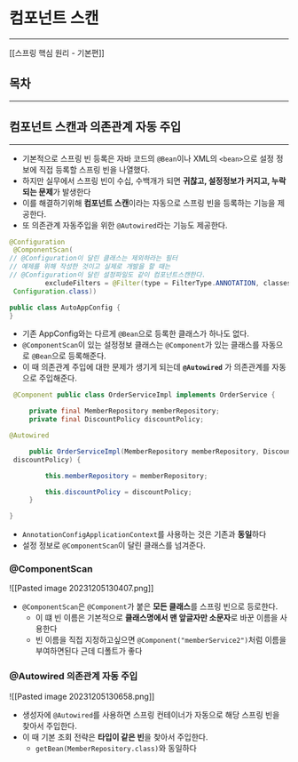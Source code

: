 # 컴포넌트 스캔
---
[[스프링 핵심 원리 - 기본편]]

## 목차
---

## 컴포넌트 스캔과 의존관계 자동 주입
---
- 기본적으로 스프링 빈 등록은 자바 코드의 `@Bean`이나 XML의 `<bean>`으로 설정 정보에 직접 등록할 스프링 빈을 나열했다.
- 하지만 실무에서 스프링 빈이 수십, 수백개가 되면 **귀찮고, 설정정보가 커지고, 누락되는 문제**가 발생한다
- 이를 해결하기위해 **컴포넌트 스캔**이라는 자동으로 스프링 빈을 등록하는 기능을 제공한다.
- 또 의존관계 자동주입을 위한 `@Autowired`라는 기능도 제공한다.

```java
@Configuration
 @ComponentScan(
// @Configuration이 달린 클래스는 제외하라는 필터
// 예제를 위해 작성한 것이고 실제로 개발을 할 때는
// @Configuration이 달린 설정파일도 같이 컴포넌트스캔한다.
         excludeFilters = @Filter(type = FilterType.ANNOTATION, classes =
 Configuration.class))

public class AutoAppConfig {
}
```

- 기존 AppConfig와는 다르게 `@Bean`으로 등록한 클래스가 하나도 없다.
- `@ComponentScan`이 있는 설정정보 클래스는 `@Component`가 있는 클래스를 자동으로 `@Bean`으로 등록해준다.
- 이 때 의존관계 주입에 대한 문제가 생기게 되는데 **`@Autowired`** 가 의존관계를 자동으로 주입해준다.
```java
 @Component public class OrderServiceImpl implements OrderService {

     private final MemberRepository memberRepository;
     private final DiscountPolicy discountPolicy;

@Autowired

     public OrderServiceImpl(MemberRepository memberRepository, DiscountPolicy
 discountPolicy) {

         this.memberRepository = memberRepository;

         this.discountPolicy = discountPolicy;
     }

}
```

- `AnnotationConfigApplicationContext`를 사용하는 것은 기존과 **동일**하다
- 설정 정보로 `@ComponentScan`이 달린 클래스를 넘겨준다.

### @ComponentScan
![[Pasted image 20231205130407.png]]
- `@ComponentScan`은 `@Component`가 붙은 **모든 클래스**를 스프링 빈으로 등로한다.
	- 이 떄 빈 이름은 기본적으로 **클래스명에서 맨 앞글자만 소문자**로 바꾼 이름을 사용한다
	- 빈 이름을 직접 지정하고싶으면 `@Component("memberService2")`처럼 이름을 부여하면된다 근데 디폴트가 좋다

### @Autowired 의존관계 자동 주입
![[Pasted image 20231205130658.png]]
- 생성자에 `@Autowired`를 사용하면 스프링 컨테이너가 자동으로 해당 스프링 빈을 찾아서 주입한다.
- 이 때 기본 조회 전략은 **타입이 같은 빈**을 찾아서 주입한다.
	- `getBean(MemberRepository.class)`와 동일하다